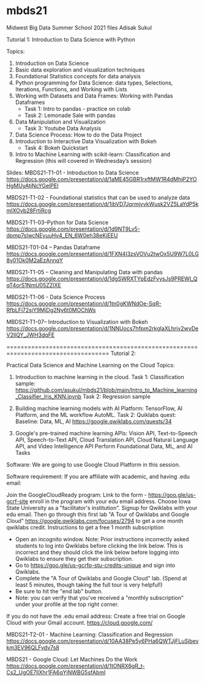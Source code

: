 # mbds21
Midwest Big Data Summer School 2021 files
Adisak Sukul

Tutorial 1: Introduction to Data Science with Python

Topics:
1. Introduction on Data Science
2. Basic data exploration and visualization techniques
3. Foundational Statistics concepts for data analysis
4. Python programming for Data Science: data types, Selections, Iterations, Functions, and Working with Lists
5. Working with Datasets and Data Frames: Working with Pandas Dataframes
    - Task 1: Intro to pandas - practice on colab
    - Task 2: Lemonade Sale with pandas
6. Data Manipulation and Visualization
    - Task 3: Youtube Data Analysis
7. Data Science Process: How to do the Data Project
8. Introduction to Interactive Data Visualization with Bokeh
    - Task 4: Bokeh Quickstart
9. Intro to Machine Learning with scikit-learn: Classification and Regression 
  (this will covered in Wednesday’s session)


Slides:
MBDS21-T1-01 - Introduction to Data Science
https://docs.google.com/presentation/d/1aME45GBR1rxftMW1R4dMhjP2YOHgMUyAtjNcYGelPEI

MBDS21-T1-02 - Foundational statistics that can be used to analyze data
https://docs.google.com/presentation/d/1ibVD7JqrmjvvkWusk2VZ5LaYdP5kmIXOyb28FrtiRcg

MBDS21-T1-03–Python for Data Science
https://docs.google.com/presentation/d/1d9NT9Lv5-dpmp7slwcNEyuuHv4_EN_6W0eh38eKiEEU

MBDS21-T01-04 – Pandas Dataframe
https://docs.google.com/presentation/d/1FXN4I3zsVOVu2twOx5U9W7L0LG8v01Ok0M2aEzAnnqY

MBDS21-T1-05 – Cleaning and Manipulating Data with pandas
https://docs.google.com/presentation/d/1dgSWRXTYpEdzFvysJs9PREWI_QqT4orS1NmU05ZZlXE

MBDS21-T1-06 - Data Science Process
https://docs.google.com/presentation/d/1tn0gKWNdOe-SqR-RfbLFi72sjY9MjDg2Ny6t0MOChWs

MBDS21-T1-07– Introduction to Visualization with Bokeh
https://docs.google.com/presentation/d/1NNUocs7hfpm2rkgIaXLhriv2wyDeV2llQY_JWH3dqFE



===================================================================================
Tutorial 2:

Practical Data Science and Machine Learning on the Cloud
Topics:
1. Introduction to machine learning in the cloud.
   Task 1: Classification sample: https://github.com/asukul/mbds21/blob/main/Intro_to_Machine_learning_Classifier_Iris_KNN.ipynb
   Task 2: Regression sample
   
2. Building machine learning models with AI Platform: TensorFlow, AI Platform, and the ML workflow
AutoML.
    Task 2: Quiklabs quest: Baseline: Data, ML, AI https://google.qwiklabs.com/quests/34

3. Google's pre-trained machine learning APIs: Vision API, Text-to-Speech API, Speech-to-Text API, Cloud Translation API, Cloud Natural Language API, and Video Intelligence API
Perform Foundational Data, ML, and AI Tasks

Software: We are going to use Google Cloud Platform in this session.

Software requirement:
If you are affiliate with academic, and having .edu email:

Join the GoogleCloudReady program: Link to the form - https://goo.gle/us-gcrf-site
enroll in the program with your edu email address. Choose Iowa State University as a "facilitator's institution".
Signup for Qwiklabs with your edu email. 
Then go through this first lab "A Tour of Qwiklabs and Google Cloud" https://google.qwiklabs.com/focuses/2794 to get a one month qwiklabs credit.
Instructions to get a free 1 month subscription
- Open an incognito window. 
Note: Prior instructions incorrectly asked students to log into Qwiklabs before clicking the link below. This is incorrect and they should click the link below before logging into Qwiklabs to ensure they get their subscription. 
- Go to https://goo.gle/us-gcrfp-stu-credits-unique and sign into Qwiklabs.
- Complete the "A Tour of Qwiklabs and Google Cloud" lab. (Spend at least 5 minutes, though taking the full tour is very helpful!)
- Be sure to hit the "end lab" button.
- Note: you can verify that you've received a "monthly subscription" under your profile at the top right corner.



If you do not have the .edu email address: 
Create a free trial on Google Cloud with your Gmail account. https://cloud.google.com/


MBDS21-T2-01 - Machine Learning: Classification and Regression
https://docs.google.com/presentation/d/10AA38Pe5y6PHa6QWTJjFLuSjbevkm3EV96QLFydv7s8


MBDS21 - Google Cloud: Let Machines Do the Work
https://docs.google.com/presentation/d/1tONRX6gR_t-Cs2_UgOE7llXhr1FA6qYjNWBG5sfAbmI
